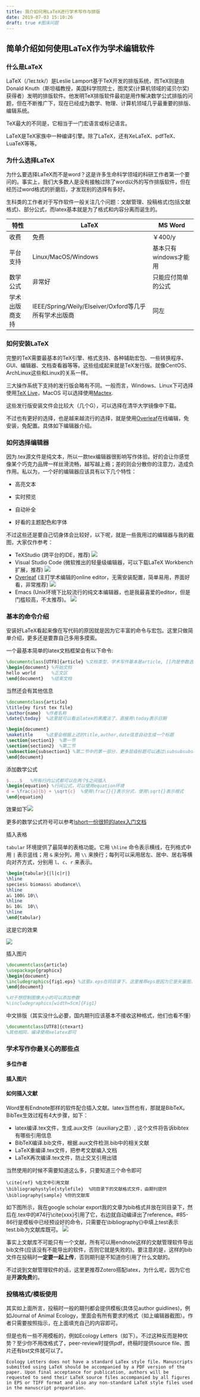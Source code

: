 ```yaml
---
title: 简介如何用LaTeX进行学术写作与排版
date: 2019-07-03 15:10:26
draft: true #图床问题
---
```


## 简单介绍如何使用LaTeX作为学术编辑软件

### 什么是LaTeX

LaTeX（/ˈleɪ.tɛk/）是Leslie Lamport基于TeX开发的排版系统，而TeX则是由Donald Knuth（斯坦福教授，美国科学院院士，图灵奖(计算机领域的诺贝尔奖)获得者）发明的排版软件。他发明TeX排版软件最初是用作解决数学公式排版的问题，但在不断推广下，现在已经成为数学、物理、计算机领域几乎最重要的排版、编辑系统。

TeX最大的不同是，它相当于一门宏语言或标记语言。

LaTeX是TeX家族中一种编译引擎。除了LaTeX，还有XeLaTeX、pdfTeX、LuaTeX等等。

### 为什么选择LaTeX

为什么要选择LaTeX而不是word？这是许多生命科学领域的科研工作者第一个要问的。事实上，我们大多数人是没有接触过除了word以外的写作排版软件，但在经历过word格式的折磨后，才发现别的选择有多好。

生科类的工作者对于写作软件一般关注几个问题：文献管理、投稿格式(包括文献格式)、部分公式，而latex基本就是为了格式和内容分离而诞生的。

| 特性           | LaTeX                                                 | MS Word               |
|----------------|-------------------------------------------------------|-----------------------|
| 收费           | 免费                                                  | ￥400/y               |
| 平台支持       | Linux/MacOS/Windows                                   | 基本只有windows才能用 |
| 数学公式       | 非常好                                                | 只能应付简单的公式    |
| 学术出版商支持 | IEEE/Spring/Weily/Elseiver/Oxford等几乎所有学术出版商 | 同左                  |

### 如何安装LaTeX

完整的TeX需要最基本的TeX引擎、格式支持、各种辅助宏包、一些转换程序、GUI、编辑器、文档查看器等等。这些组成起来就是TeX发行版。就像CentOS、ArchLinux这些和Linux的关系一样。

三大操作系统下支持的发行版会略有不同。一般而言，Windows、Linux下可选择使用[TeX Live](https://www.tug.org/texlive/)，MacOS 可以选择使用[Mactex](http://www.tug.org/mactex/mactex-download.html).

这些发行版安装文件会比较大（几个G），可以选择在清华大学镜像中下载。

不过也有更好的选择，也是越来越流行的选择，就是使用[Overleaf](https://cn.overleaf.com)在线编辑，免安装，免配置。具体如下编辑器介绍。

### 如何选择编辑器

因为.tex源文件是纯文本，所以一款tex编辑器很影响写作体验。好的会让你感觉像某个巧克力品牌一样丝滑流畅，越写越上瘾；差的则会分散你的注意力，造成负作用。私以为，一个好的编辑器应该具有以下几个特性：

- 高亮文本

- 实时预览

- 自动补全

- 好看的主题配色和字体

不过这些还是要自己切身体会比较好，以下呢，就是一些我用过的编辑器与我的截图，大家仅作参考：

- TeXStudio (跨平台的IDE，推荐)
![](https://github.com/Leslieying/MDphoto/raw/master/texstudio.JPG)
- Visual Studio Code (微软推出的轻量级编辑器，可以下载LaTeX Workbench扩展，推荐)
![](https://github.com/Leslieying/MDphoto/raw/master/vscode_snapshot.png)
- [Overleaf](/https://cn.overleaf.com) (主打学术编辑的online editor，无需安装配置，简单易用，界面好看，非常推荐)
![](https://github.com/Leslieying/MDphoto/raw/master/overleaf_snapshot.png)
- Emacs (Unix环境下比较流行的纯文本编辑器，也是我最喜爱的editor，但是门槛较高，不太推荐)。
![](https://github.com/Leslieying/MDphoto/raw/master/emacs_snapshot.png)
### 基本的命令介绍

安装好LaTeX看起来像在写代码的原因就是因为它丰富的命令与宏包。这里只做简单介绍，更多还是要靠自己多用多摸索。

一个最基本简单的latex文档框架会有以下命令:

```latex
\documentclass[UTF8]{article} %文档类型，学术写作基本是article, []内是参数选项表示用utf8编码
\begin{document} %开始文档
hello world      %正文区
\end{document}   %结束文档
```

当然还会有其他信息

```latex
\documentclass{article}
\title{my first tex file}
\author{name}  %作者名称
\date{\today}  %这里就可以看出latex的黑魔法了，直接用\today表示日期

\begin{document}
\maketitle     %这里会根据上述的title,author,date信息自动生成一个标题
\section{section1}  %第一节
\section{section2}  %第二节
\subsection{subsection1} %第二节中的第一部分，更多层级标题可以通过\subsubsubsection这样添加
\end{document}
```

添加数学公式

```latex
$....$   %所有行内公式都可以在两个$之间插入
\begin{equation} %行间公式，可以使用equation环境
d = \frac{a}{b} + \sqrt{c}  %使用\frac{}{}表示分式，使用\sqrt{}表示根式
\end{equation}
```

效果如下![](https://github.com/Leslieying/MDphoto/raw/master/equation_snapshot.png)

更多的数学公式符号可以参考[lshort一份很短的latex入门文档](https://liam.page/2014/09/08/latex-introduction/)



插入表格

`tabular` 环境提供了最简单的表格功能。它用 `\hline` 命令表示横线，在列格式中用 `|` 表示竖线；用 `&` 来分列，用 `\\` 来换行；每列可以采用居左、居中、居右等横向对齐方式，分别用 `l`、`c`、`r` 来表示。

```latex
\begin{tabular}{|l|c|r|}
\hline
species& biomass& abudance\\
\hline
a& 100& 10\\
\hline
b& 10&  10\\
\hline
\end{tabular}
```
这是它的效果

![](https://github.com/Leslieying/MDphoto/raw/master/tabular_snapshot.png)

插入图片

```latex
\documentclass{article}
\usepackage{graphicx}
\begin{document}
\includegraphics{fig1.eps} %这里a.eps在同目录下。这里推荐eps是因为它是矢量图，可以保证图像质量
\end{document}

%对于想控制图像大小的可以添加参数
%\includegraphics[width=5cm]{Fig1}
```



中文排版（其实没什么必要，国内期刊应该基本不接收这种格式，他们也看不懂）

```latex
\documentclass[UTF8]{ctexart}
%其他相同，编译使用xelatex即可
```



### 学术写作你最关心的那些点

#### 多位作者

#### 插入图片

#### 如何插入文献

Word里有Endnote那样的软件配合插入文献。latex当然也有，那就是BibTeX。BibTex生效过程有4大步骤，如下：

- latex编译.tex文件，生成.aux文件（auxiliary之意）, 这个文件将告诉bibtex有哪些引用信息
- BibTeX编译.bib文件，根据.aux文件检测.bib中的相关文献
- LaTeX重编译.tex文件，把参考文献编入文档
- LaTeX再次编译.tex文件，防止交叉引用出错

当然使用的时候不需要知道这么多，只要知道三个命令即可

```
\cite{ref} %在文中引用文献
\bibliographystyle{stylefile}  %同目录下的文献格式文件，由期刊提供
\bibliography{sample} %你的文献库
```

如下图所示，我在google scholar export我的文章为bib格式并放在同目录下，然后在.tex中的#74行\cite{xxx}引用了它，右边就自动编译出了reference。#85-86行是模板中已经预设好的命令，只需要在\bibliography{}中填上test表示test.bib为文献库既可。
![](https://github.com/Leslieying/MDphoto/raw/master/bibtex_snapshot.png)

事实上文献库不可能只有一个文献，所有可以用endnote这样的文献管理软件导出bib文件(应该没有不能导出的软件，否则它就是失败的)。要注意的是，这样的bib文件在投稿时**一定要一起上传**，否则期刊是不知道你引用了什么文献的。

不过说到文献管理软件的话，这里更推荐Zotero搭配latex，为什么呢，因为它也是**开源免费**的。



### 投稿格式/模板使用

其实如上面所言，投稿时一般的期刊都会提供模板(具体见author guidlines)，例如Journal of Animal Ecology，里面会有所有要求的格式（如上编辑器截图）。作者只需要按照指示，在上面填充自己的内容即可。

但是也有一些不用模板的，例如Ecology Letters（如下）。不过这种反而是种优势？至少你不用改格式了，peer-review时提供pdf，终稿时提供source file、图片还有bst文件就可以了。

```
Ecology Letters does not have a standard LaTex style file. Manuscripts submitted using LaTeX should be accompanied by a PDF version of the paper. Upon final acceptance for publication, authors will be requested to send their LaTeX source files accompanied by all figures in EPS or TIFF format and also any non-standard LaTeX style files used in the manuscript preparation.
```
